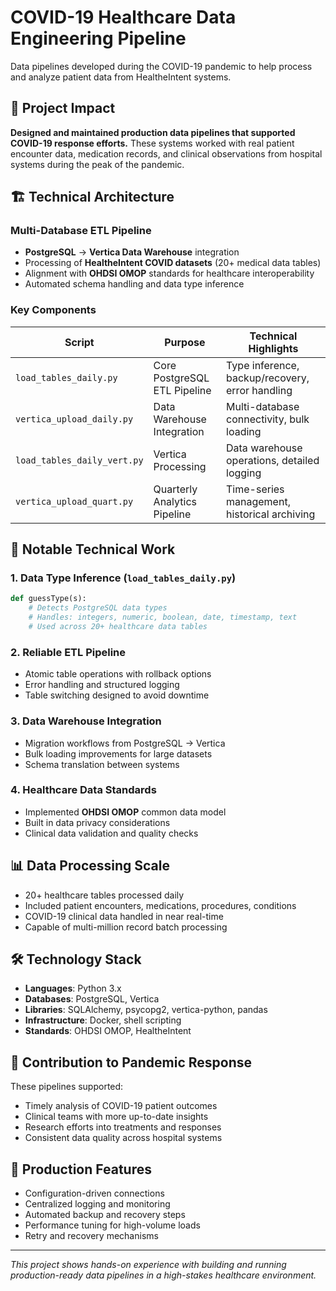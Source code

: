 # COVID-19 Healthcare Data Engineering Pipeline

Data pipelines developed during the COVID-19 pandemic to help process and analyze patient data from HealtheIntent systems.

## 🎯 Project Impact

**Designed and maintained production data pipelines that supported COVID-19 response efforts.** These systems worked with real patient encounter data, medication records, and clinical observations from hospital systems during the peak of the pandemic.

## 🏗️ Technical Architecture

### Multi-Database ETL Pipeline

* **PostgreSQL** → **Vertica Data Warehouse** integration
* Processing of **HealtheIntent COVID datasets** (20+ medical data tables)
* Alignment with **OHDSI OMOP** standards for healthcare interoperability
* Automated schema handling and data type inference

### Key Components

| Script                      | Purpose                      | Technical Highlights                            |
| --------------------------- | ---------------------------- | ----------------------------------------------- |
| `load_tables_daily.py`      | Core PostgreSQL ETL Pipeline | Type inference, backup/recovery, error handling |
| `vertica_upload_daily.py`   | Data Warehouse Integration   | Multi-database connectivity, bulk loading       |
| `load_tables_daily_vert.py` | Vertica Processing           | Data warehouse operations, detailed logging     |
| `vertica_upload_quart.py`   | Quarterly Analytics Pipeline | Time-series management, historical archiving    |

## 🚀 Notable Technical Work

### 1. **Data Type Inference** (`load_tables_daily.py`)

```python
def guessType(s):
    # Detects PostgreSQL data types
    # Handles: integers, numeric, boolean, date, timestamp, text
    # Used across 20+ healthcare data tables
```

### 2. **Reliable ETL Pipeline**

* Atomic table operations with rollback options
* Error handling and structured logging
* Table switching designed to avoid downtime

### 3. **Data Warehouse Integration**

* Migration workflows from PostgreSQL → Vertica
* Bulk loading improvements for large datasets
* Schema translation between systems

### 4. **Healthcare Data Standards**

* Implemented **OHDSI OMOP** common data model
* Built in data privacy considerations
* Clinical data validation and quality checks

## 📊 Data Processing Scale

* 20+ healthcare tables processed daily
* Included patient encounters, medications, procedures, conditions
* COVID-19 clinical data handled in near real-time
* Capable of multi-million record batch processing

## 🛠️ Technology Stack

* **Languages**: Python 3.x
* **Databases**: PostgreSQL, Vertica
* **Libraries**: SQLAlchemy, psycopg2, vertica-python, pandas
* **Infrastructure**: Docker, shell scripting
* **Standards**: OHDSI OMOP, HealtheIntent

## 💼 Contribution to Pandemic Response

These pipelines supported:

* Timely analysis of COVID-19 patient outcomes
* Clinical teams with more up-to-date insights
* Research efforts into treatments and responses
* Consistent data quality across hospital systems

## 🔧 Production Features

* Configuration-driven connections
* Centralized logging and monitoring
* Automated backup and recovery steps
* Performance tuning for high-volume loads
* Retry and recovery mechanisms

---

*This project shows hands-on experience with building and running production-ready data pipelines in a high-stakes healthcare environment.*
